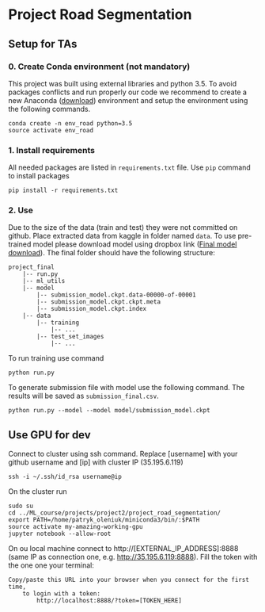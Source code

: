 # Project Road Segmentation


## Setup for TAs

### 0. Create Conda environment (not mandatory)

This project was built using external libraries and python 3.5. To avoid packages conflicts and 
run properly our code we recommend to create a new Anaconda ([download](https://www.anaconda.com/download/)) environment 
and setup the environment using the following commands.

```
conda create -n env_road python=3.5
source activate env_road
```

### 1. Install requirements

All needed packages are listed in `requirements.txt` file. Use `pip` command to install packages
```
pip install -r requirements.txt
```


### 2. Use

Due to the size of the data (train and test) they were not committed on github. Place extracted data
from kaggle in folder named `data`. To use pre-trained model please download model
using dropbox link ([Final model download]()). The final folder should have the following structure:
```
project_final
    |-- run.py
    |-- ml_utils
    |-- model
        |-- submission_model.ckpt.data-00000-of-00001
        |-- submission_model.ckpt.ckpt.meta
        |-- submission_model.ckpt.index
    |-- data
        |-- training
            |-- ...
        |-- test_set_images
            |-- ...
```


To run training use command 
```
python run.py
```

To generate submission file with model use the following command. The results will be 
saved as `submission_final.csv`.
```
python run.py --model --model model/submission_model.ckpt
```


## Use GPU for dev

Connect to cluster using ssh command. Replace [username] with your github username and [ip] with cluster IP (35.195.6.119)
```
ssh -i ~/.ssh/id_rsa username@ip
```

On the cluster run
```
sudo su
cd ../ML_course/projects/project2/project_road_segmentation/
export PATH=/home/patryk_oleniuk/miniconda3/bin/:$PATH
source activate my-amazing-working-gpu
jupyter notebook --allow-root
```

On ou local machine connect to http://[EXTERNAL_IP_ADDRESS]:8888 (same IP as connection one, e.g. http://35.195.6.119:8888). Fill the token with the one one your terminal:
```
Copy/paste this URL into your browser when you connect for the first time,
    to login with a token:
        http://localhost:8888/?token=[TOKEN_HERE]
```
